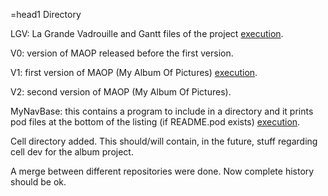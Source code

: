 =head1 Directory

LGV: La Grande Vadrouille and Gantt files of the project   [execution](http://dorey.sebastien.free.fr/Project/LGV/mapr/Gantt/).

V0: version of MAOP released before the first version.

V1: first version of MAOP (My Album Of Pictures) [execution](http://dorseb.hopto.org/~sdo/cgi-bin/album.cgi).

V2: second version of MAOP (My Album Of Pictures). 

MyNavBase: this contains a program to include in a directory and it prints pod files at the bottom of the listing (if README.pod exists) [execution](http://derased.heliohost.org/).

Cell directory added. This should/will contain, in the future, stuff regarding cell dev for the album project.

A merge between different repositories were done. Now complete history should be ok.
